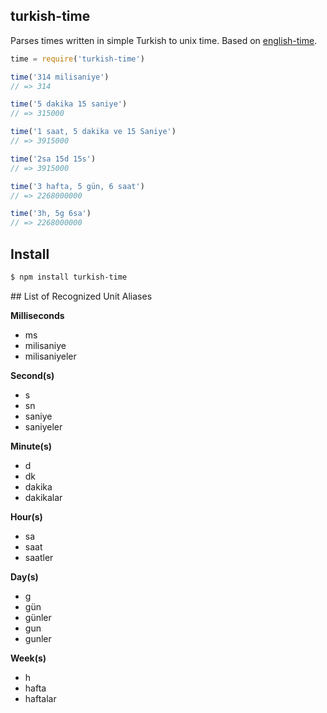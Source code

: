 ## turkish-time

Parses times written in simple Turkish to unix time. Based on [english-time](http://github.com/azer/english-time).

```js
time = require('turkish-time')

time('314 milisaniye')
// => 314

time('5 dakika 15 saniye')
// => 315000

time('1 saat, 5 dakika ve 15 Saniye')
// => 3915000

time('2sa 15d 15s')
// => 3915000

time('3 hafta, 5 gün, 6 saat')
// => 2268000000

time('3h, 5g 6sa')
// => 2268000000
```

## Install

```bash
$ npm install turkish-time
```

<a name="ref" />
## List of Recognized Unit Aliases

**Milliseconds**

* ms
* milisaniye
* milisaniyeler

**Second(s)**

* s
* sn
* saniye
* saniyeler

**Minute(s)**

* d
* dk
* dakika
* dakikalar

**Hour(s)**

* sa
* saat
* saatler

**Day(s)**

* g
* gün
* günler
* gun
* gunler

**Week(s)**

* h
* hafta
* haftalar
